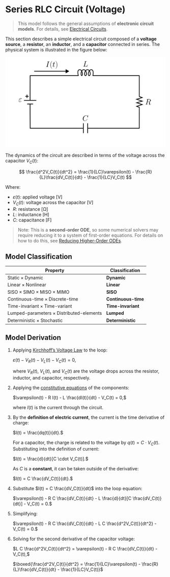 # Series RLC Circuit (Voltage)

> This model follows the general assumptions of **electronic circuit models**.
> For details, see [Electrical Circuits](/models/electrical/README.md).

This section describes a simple electrical circuit composed of a **voltage source**, a **resistor**, an **inductor**, and a **capacitor** connected in series.
The physical system is illustrated in the figure below:

<img src="diagram.svg" alt="Series RLC Circuit Diagram"/>

The dynamics of the circuit are described in terms of the voltage across the capacitor $V_C(t)$:

$$
\frac{d^2V_C(t)}{dt^2} = \frac{1}{LC}\varepsilon(t) - \frac{R}{L}\frac{dV_C(t)}{dt} - \frac{1}{LC}V_C(t)
$$

Where:

- $\varepsilon(t)$: applied voltage [V]
- $V_C(t)$: voltage across the capacitor [V]
- $R$: resistance [Ω]
- $L$: inductance [H]
- $C$: capacitance [F]

> Note: This is a **second-order ODE**, so some numerical solvers may require reducing it to a system of first-order equations.
> For details on how to do this, see [Reducing Higher-Order ODEs](/docs/ode-reduction.md).

## Model Classification

| Property                                 | Classification      |
| ---------------------------------------- | ------------------- |
| Static × Dynamic                         | **Dynamic**         |
| Linear × Nonlinear                       | **Linear**          |
| SISO × SIMO × MISO × MIMO                | **SISO**            |
| Continuous-time × Discrete-time          | **Continuous-time** |
| Time-invariant × Time-variant            | **Time-invariant**  |
| Lumped-parameters × Distributed-elements | **Lumped**          |
| Deterministic × Stochastic               | **Deterministic**   |

## Model Derivation

1. Applying [Kirchhoff’s Voltage Law](/docs/kirchhoff-laws.md) to the loop:

   $`\varepsilon(t) - V_R(t) - V_L(t) - V_C(t) = 0,`$

   where $V_R(t)$, $V_L(t)$, and $V_C(t)$ are the voltage drops across the resistor, inductor, and capacitor, respectively.

2. Applying the [constitutive equations](/docs/electronic-components.md) of the components:

   $`\varepsilon(t) - R I(t) - L \frac{dI(t)}{dt} - V_C(t) = 0,`$

   where $I(t)$ is the current through the circuit.

3. By the **definition of electric current**, the current is the time derivative of charge:

   $`I(t) = \frac{dq(t)}{dt}.`$

   For a capacitor, the charge is related to the voltage by $q(t) = C \cdot V_C(t)$. Substituting into the definition of current:

   $`I(t) = \frac{d}{dt}[C \cdot V_C(t)].`$

   As $C$ is a **constant**, it can be taken outside of the derivative:

   $`I(t) = C \frac{dV_C(t)}{dt}.`$

4. Substitute $I(t) = C \frac{dV_C(t)}{dt}$ into the loop equation:

   $`\varepsilon(t) - R C \frac{dV_C(t)}{dt} - L \frac{d}{dt}[C \frac{dV_C(t)}{dt}] - V_C(t) = 0.`$

5. Simplifying:

   $`\varepsilon(t) - R C \frac{dV_C(t)}{dt} - L C \frac{d^2V_C(t)}{dt^2} - V_C(t) = 0.`$

6. Solving for the second derivative of the capacitor voltage:

   $`L C \frac{d^2V_C(t)}{dt^2} = \varepsilon(t) - R C \frac{dV_C(t)}{dt} - V_C(t),`$

   $`\boxed{\frac{d^2V_C(t)}{dt^2} = \frac{1}{LC}\varepsilon(t) - \frac{R}{L}\frac{dV_C(t)}{dt} - \frac{1}{LC}V_C(t)}`$
